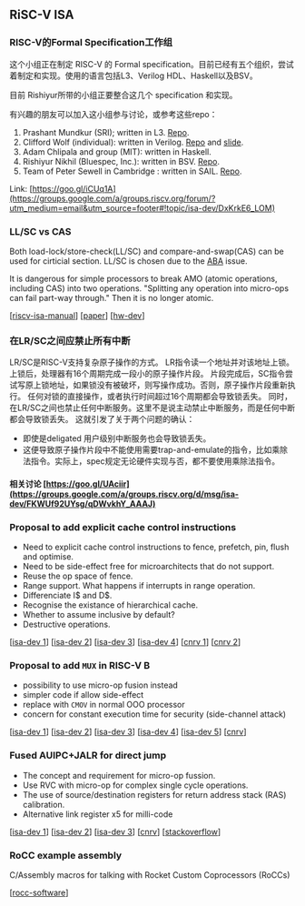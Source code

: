 RiSC-V ISA
------------------------------------

### RISC-V的Formal Specification工作组

这个小组正在制定 RISC-V 的 Formal specification。目前已经有五个组织，尝试着制定和实现。使用的语言包括L3、Verilog HDL、Haskell以及BSV。

目前 Rishiyur所带的小组正要整合这几个 specification 和实现。

有兴趣的朋友可以加入这小组参与讨论，或参考这些repo：

1. Prashant Mundkur (SRI); written in L3. [Repo](https://github.com/pmundkur/l3riscv).
2. Clifford Wolf (individual): written in Verilog. [Repo](https://github.com/cliffordwolf/riscv-formal) and [slide](http://www.clifford.at/papers/2017/riscv-formal/slides.pdf).
3. Adam Chlipala and group (MIT): written in Haskell.
4. Rishiyur Nikhil (Bluespec, Inc.): written in BSV. [Repo](https://github.com/rsnikhil/RISCV_ISA_Formal_Spec_in_BSV).
5. Team of Peter Sewell in Cambridge : written in SAIL. [Repo](https://bitbucket.org/Peter_Sewell/sail/src/07fad742df72ff6e7bfb948c1c353a2cf12f5e28/risc-v/riscv.sail?fileviewer=file-view-default).

Link: [https://goo.gl/iCUq1A](https://groups.google.com/a/groups.riscv.org/forum/?utm_medium=email&utm_source=footer#!topic/isa-dev/DxKrkE6_LOM)

### LL/SC vs CAS
Both load-lock/store-check(LL/SC) and compare-and-swap(CAS) can be used for cirticial section.
LL/SC is chosen due to the [ABA](https://en.wikipedia.org/wiki/ABA_problem) issue.

It is dangerous for simple processors to break AMO (atomic operations, including CAS) into two operations.
"Splitting any operation into micro-ops can fail part-way through." Then it is no longer atomic.

[[riscv-isa-manual](https://github.com/riscv/riscv-isa-manual/issues/93)]
[[paper](http://citeseerx.ist.psu.edu/viewdoc/summary?doi=10.1.1.140.8385)]
[[hw-dev](https://groups.google.com/a/groups.riscv.org/forum/#!msg/hw-dev/siW5CT4V5bY/284nC0_pBAAJ)]

### 在LR/SC之间应禁止所有中断

LR/SC是RISC-V支持复杂原子操作的方式。
LR指令读一个地址并对该地址上锁。
上锁后，处理器有16个周期完成一段小的原子操作片段。
片段完成后，SC指令尝试写原上锁地址，如果锁没有被破坏，则写操作成功。否则，原子操作片段重新执行。
任何对锁的直接操作，或者执行时间超过16个周期都会导致锁丢失。
同时，在LR/SC之间也禁止任何中断服务。这里不是说主动禁止中断服务，而是任何中断都会导致锁丢失。
这就引发了关于两个问题的确认：

- 即使是deligated 用户级别中断服务也会导致锁丢失。
- 这便导致原子操作片段中不能使用需要trap-and-emulate的指令，比如乘除法指令。实际上，spec规定无论硬件实现与否，都不要使用乘除法指令。

#### 相关讨论 [https://goo.gl/UAciir](https://groups.google.com/a/groups.riscv.org/d/msg/isa-dev/FKWUf92UYsg/qDWvkhY_AAAJ)

### Proposal to add explicit cache control instructions
- Need to explicit cache control instructions to fence, prefetch, pin, flush and optimise.
- Need to be side-effect free for microarchitects that do not support.
- Reuse the op space of fence.
- Range support. What happens if interrupts in range operation.
- Differenciate I$ and D$.
- Recognise the existance of hierarchical cache.
- Whether to assume inclusive by default?
- Destructive operations.

[[isa-dev 1](https://groups.google.com/a/groups.riscv.org/forum/#!msg/isa-dev/EYAG7yQRnaQ/sia-7H6WAQAJ)]
[[isa-dev 2](https://groups.google.com/a/groups.riscv.org/forum/#!msg/isa-dev/Xa1y68PxjAU/MB2rLM1zAAAJ)]
[[isa-dev 3](https://groups.google.com/a/groups.riscv.org/forum/#!msg/isa-dev/Xa1y68PxjAU/WlbR93D0AAAJ)]
[[isa-dev 4](https://groups.google.com/a/groups.riscv.org/forum/#!msg/isa-dev/eKkGAN2-jss/4uRoQi2TBAAJ)]
[[cnrv 1](https://github.com/cnrv/home/blob/master/bi-week-rpts/2017-07-20.md#explicit-cache-instruction-重启讨论)]
[[cnrv 2](https://github.com/cnrv/home/blob/master/bi-week-rpts/2017-08-03.md#直接缓存操作explicit-cache-control指令第3版-第4版)]

### Proposal to add `MUX` in RISC-V B
- possibility to use micro-op fusion instead
- simpler code if allow side-effect
- replace with `CMOV` in normal OOO processor
- concern for constant execution time for security (side-channel attack)

[[isa-dev 1](https://groups.google.com/a/groups.riscv.org/forum/#!msg/isa-dev/TWo_avwkMkU/zQ48SwjrBAAJ)]
[[isa-dev 2](https://groups.google.com/a/groups.riscv.org/forum/#!msg/isa-dev/TWo_avwkMkU/FQoGpN7uBAAJ)]
[[isa-dev 3](https://groups.google.com/a/groups.riscv.org/forum/#!msg/isa-dev/TWo_avwkMkU/86YLAa4CBQAJ)]
[[isa-dev 4](https://groups.google.com/a/groups.riscv.org/forum/#!msg/isa-dev/TWo_avwkMkU/YJSlP4kEBQAJ)]
[[isa-dev 5](https://groups.google.com/a/groups.riscv.org/forum/#!msg/isa-dev/TWo_avwkMkU/Am8HI8mzBQAJ)]
[[cnrv](https://github.com/cnrv/home/blob/master/bi-week-rpts/2017-07-20.md#提议向risc-v-b扩展指令集bit操作扩展添加选择mux指令)]


### Fused AUIPC+JALR for direct jump
- The concept and requirement for micro-op fussion.
- Use RVC with micro-op for complex single cycle operations.
- The use of source/destination registers for return address stack (RAS) calibration.
- Alternative link register x5 for milli-code

[[isa-dev 1](https://groups.google.com/a/groups.riscv.org/forum/#!msg/isa-dev/uZUTszCtgAA/ioz2o3iJCgAJ)]
[[isa-dev 2](https://groups.google.com/a/groups.riscv.org/forum/#!msg/isa-dev/uZUTszCtgAA/wZkm4MmOCgAJ)]
[[isa-dev 3](https://groups.google.com/a/groups.riscv.org/forum/#!msg/isa-dev/uZUTszCtgAA/f3jDhbjEAAAJ)]
[[cnrv](https://github.com/cnrv/home/blob/master/bi-week-rpts/2017-07-20.md#为什么要定义x5为可选链接寄存器alternative-link-register)]
[[stackoverflow](https://stackoverflow.com/questions/44556354/jal-what-is-the-alternate-link-register-x5-for)]

### RoCC example assembly
C/Assembly macros for talking with Rocket Custom Coprocessors (RoCCs)

[[rocc-software](https://github.com/IBM/rocc-software)]

